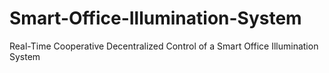 # Smart-Office-Illumination-System
Real-Time Cooperative Decentralized Control of a Smart Office Illumination System
